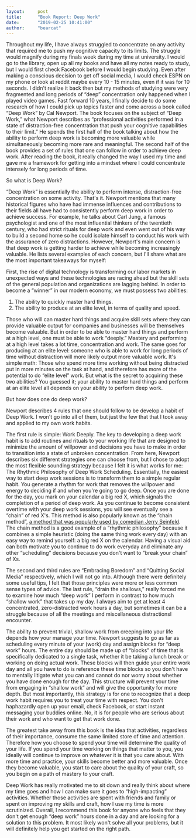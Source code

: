 ```yaml
---
layout:     post
title:      "Book Report: Deep Work"
date:       "2019-02-25 10:41:00"
author:     "bearcat"
---
```


Throughout my life, I have always struggled to concentrate on any activity that required me to push my cognitive capacity to its limits.  The struggle would magnify during my finals week during my time at university. I would go to the library, open up all my books and have all my notes ready to study, but I would first check Facebook before I would begin studying. Even after making a conscious decision to get off social media, I would check ESPN on my phone or look at reddit maybe every 10 - 15 minutes, even if it was for 10 seconds. I didn't realize it back then but my methods of studying were very fragmented and long periods of “deep” concentration only happened when I played video games. Fast forward 10 years, I finally decide to do some research of how I could pick up topics faster and come across a book called “Deep Work” by Cal Newport. The book focuses on the subject of “Deep Work,” what Newport describes as “professional activities performed in a state of distraction-free concentration that push your cognitive capabilities to their limit.” He spends the first half of the book talking about how the ability to perform deep work is becoming more valuable while simultaneously becoming more rare and meaningful. The second half of the book provides a set of rules that one can follow in order to achieve deep work. After reading the book, it really changed the way I used my time and gave me a framework for getting into a mindset where I could concentrate intensely for long periods of time. 

So what is Deep Work? 

“Deep Work” is essentially the ability to perform intense, distraction-free concentration on some activity. That's it. Newport mentions that many historical figures who have had immense influences and contributions to their fields all have had to consistently perform deep work in order to achieve success. For example, he talks about Carl Jung, a famous psychologist and one of the most influential thinkers of the twentieth century, who had strict rituals for deep work and even went out of his way to build a second home so he could isolate himself to conduct his work with the assurance of zero distractions. However, Newport's main concern is that deep work is getting harder to achieve while becoming increasingly valuable. He lists several examples of each concern, but I'll share what are the most important takeaways for myself: 

First, the rise of digital technology is transforming our labor markets in unexpected ways and these technologies are racing ahead but the skill sets of the general population and organizations are lagging behind. In order to become a “winner” in our modern economy, we must possess two abilities:

1. The ability to quickly master hard things.
2. The ability to produce at an elite level, in terms of quality and speed. 

Those who will can master hard things and acquire skill sets where they can provide valuable output for companies and businesses will be themselves become valuable. But in order to be able to master hard things and perform at a high level, one must be able to work “deeply.” Mastery and performing at a high level takes a lot time, concentration and work. The same goes for producing at an elite level: someone who is able to work for long periods of time without distraction will more likely output more valuable work. It's simple math: Those who spend more time working without being distracted put in more minutes on the task at hand, and therefore has more of the potential to do “elite level” work. But what is the secret to acquiring these two abilities? You guessed it; your ability to master hard things and perform at an elite level all depends on your ability to perform deep work.

But how does one do deep work? 

Newport describes 4 rules that one should follow to be develop a habit of Deep Work. I won't go into all of them, but just the few that that I took away and applied to my own work habits. 

The first rule is simple: Work Deeply. The key to developing a deep work habit is to add routines and rituals to your working life that are designed to minimize the amount of willpower and decisions you have to make in order to transition into a state of unbroken concentration. From here, Newport describes six different strategies one can choose from, but I chose to adopt the most flexible sounding strategy because I felt it is what works for me: The Rhythmic Philosophy of Deep Work Scheduling. Essentially, the easiest way to start deep work sessions is to transform them to a simple regular habit. You generate a rhythm for work that removes the willpower and energy to deciding if and when you're going to go deep. Once you are done for the day, you mark on your calendar a big red X, which signals the completion of a period of deep work. As you continue to become consistent overtime with your deep work sessions, you will see eventually see a “chain” of red X's. This method is also popularly known as the “chain method”, [a method that was popularly used by comedian Jerry Seinfeld](https://lifehacker.com/jerry-seinfelds-productivity-secret-281626). The chain method is a good example of a “rhythmic philosophy” because it combines a simple heuristic (doing the same thing work every day) with an easy way to remind yourself: a big red X on the calendar. Having a visual aid can both motivate you to continue to do work everyday and eliminate any other “scheduling” decisions because you don't want to “break your chain” of Xs.

The second and third rules are “Embracing Boredom” and “Quitting Social Media” respectively, which I will not go into. Although there were definitely some useful tips, I felt that those principles were more or less common sense types of advice. The last rule, “drain the shallows,” really forced me to examine how much “deep work” I perform in contrast to how much “shallow work” that takes up my day. I always aim to get at least 4 concentrated, zero-distracted work hours a day, but sometimes it can be a struggle because of all the meetings and miscellaneous distractionsI encounter. 

The ability to prevent trivial, shallow work from creeping into your life depends how your manage your time. Newport suggests to go as far as scheduling every minute of your (work) day and assign blocks for “deep work” hours. The entire day should be made up of “blocks” of time that is specifically dedicated to a single task, whether it be taking a lunch break or working on doing actual work. These blocks will then guide your entire work day and all you have to do is reference these time blocks so you don't have to mentally litigate what you can and cannot do nor worry about whether you have done enough for the day. This structure will prevent your time from engaging in “shallow work” and will give the opportunity for more depth. But most importantly, this strategy is for one to recognize that a deep work habit requires you to treat your time with respect. You don't haphazardly open up your email, check Facebook, or start instant messaging your buddies online. No, it is for people who are serious about their work and who want to get that work done.

The greatest take away from this book is the idea that activities, regardless of their importance, consume the same limited store of time and attention. Therefore how you choose to spend your time will determine the quality of your life. If you spend your time working on things that matter to you, you ideally will continue to improve on whatever it is that you care about. With more time and practice, your skills become better and more valuable. Once they become valuable, you start to care about the quality of your craft, so you begin on a path of mastery to your craft. 

Deep Work has really motivated me to sit down and really think about where my time goes and how I can make sure it goes to “high-impacting” activities. Whether those activities are spent with friends and family or spent on improving my skills and craft, how I use my time is more scrutinized. Overall, I recommend this book for anyone who feels that they don't get enough “deep work” hours done in a day and are looking for a solution to this problem. It most likely won't solve all your problems, but it will definitely help you get started on the right path. 
